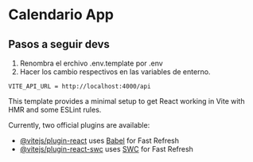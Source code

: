 # Calendario App

## Pasos a seguir devs

1. Renombra el erchivo .env.template por .env
2. Hacer los cambio respectivos en las variables de enterno.

`VITE_API_URL = http://localhost:4000/api`

This template provides a minimal setup to get React working in Vite with HMR and some ESLint rules.

Currently, two official plugins are available:

-   [@vitejs/plugin-react](https://github.com/vitejs/vite-plugin-react/blob/main/packages/plugin-react/README.md) uses [Babel](https://babeljs.io/) for Fast Refresh
-   [@vitejs/plugin-react-swc](https://github.com/vitejs/vite-plugin-react-swc) uses [SWC](https://swc.rs/) for Fast Refresh
